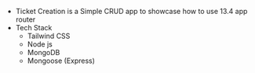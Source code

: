 - Ticket Creation is a Simple CRUD app to showcase how to use 13.4 app router
- Tech Stack
  - Tailwind CSS
  - Node js
  - MongoDB
  - Mongoose (Express) 
